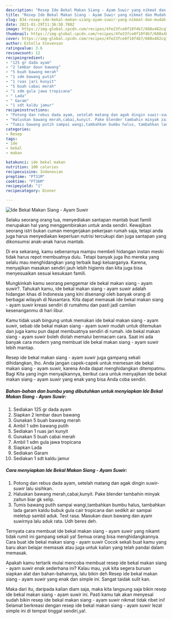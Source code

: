 ```yaml
---
description: "Resep Ide Bekal Makan Siang - Ayam Suwir yang nikmat dan Mudah Dibuat"
title: "Resep Ide Bekal Makan Siang - Ayam Suwir yang nikmat dan Mudah Dibuat"
slug: 834-resep-ide-bekal-makan-siang-ayam-suwir-yang-nikmat-dan-mudah-dibuat
date: 2021-01-29T11:36:50.788Z
image: https://img-global.cpcdn.com/recipes/4fe23fce0f10f4b7/680x482cq70/ide-bekal-makan-siang-ayam-suwir-foto-resep-utama.jpg
thumbnail: https://img-global.cpcdn.com/recipes/4fe23fce0f10f4b7/680x482cq70/ide-bekal-makan-siang-ayam-suwir-foto-resep-utama.jpg
cover: https://img-global.cpcdn.com/recipes/4fe23fce0f10f4b7/680x482cq70/ide-bekal-makan-siang-ayam-suwir-foto-resep-utama.jpg
author: Estella Stevenson
ratingvalue: 3.6
reviewcount: 12
recipeingredient:
- "125 gr dada ayam"
- "2 lembar daun bawang"
- "5 buah bawang merah"
- "1 sdm bawang putih"
- "1 ruas jari kunyit"
- "5 buah cabai merah"
- "1 sdm gula jawa tropicana"
- " Lada"
- " Garam"
- "1 sdt kaldu jamur"
recipeinstructions:
- "Potong dan rebus dada ayam, setelah matang dan agak dingin suwir-suwir lalu sisihkan."
- "Haluskan bawang merah,cabai,kunyit. Pake blender tambahin minyak zaitun biar gk selip."
- "Tumis bawang putih sampai wangi,tambahkan bumbu halus, tambahkan lada garam kaldu bubuk gula cair tropicana dan sedikit air sampai meletup sambil aduk. Test rasa. Masukan daun bawang dan ayam suwirnya lalu aduk rata. Udh beres deh."
categories:
- Resep
tags:
- ide
- bekal
- makan

katakunci: ide bekal makan 
nutrition: 100 calories
recipecuisine: Indonesian
preptime: "PT31M"
cooktime: "PT36M"
recipeyield: "1"
recipecategory: Dinner

---
```



![Ide Bekal Makan Siang - Ayam Suwir](https://img-global.cpcdn.com/recipes/4fe23fce0f10f4b7/680x482cq70/ide-bekal-makan-siang-ayam-suwir-foto-resep-utama.jpg)

Selaku seorang orang tua, menyediakan santapan mantab buat famili merupakan hal yang menggembirakan untuk anda sendiri. Kewajiban seorang istri bukan cuman mengerjakan pekerjaan rumah saja, tetapi anda juga harus menyediakan keperluan nutrisi tercukupi dan juga santapan yang dikonsumsi anak-anak harus mantab.

Di era  sekarang, kamu sebenarnya mampu membeli hidangan instan meski tidak harus repot membuatnya dulu. Tetapi banyak juga lho mereka yang selalu mau menghidangkan yang terbaik bagi keluarganya. Karena, menyajikan masakan sendiri jauh lebih higienis dan kita juga bisa menyesuaikan sesuai kesukaan famili. 



Mungkinkah kamu seorang penggemar ide bekal makan siang - ayam suwir?. Tahukah kamu, ide bekal makan siang - ayam suwir adalah hidangan khas di Indonesia yang kini disenangi oleh banyak orang di berbagai wilayah di Nusantara. Kita dapat memasak ide bekal makan siang - ayam suwir kreasi sendiri di rumahmu dan pasti jadi camilan kesenanganmu di hari libur.

Kamu tidak usah bingung untuk memakan ide bekal makan siang - ayam suwir, sebab ide bekal makan siang - ayam suwir mudah untuk ditemukan dan juga kamu pun dapat membuatnya sendiri di rumah. ide bekal makan siang - ayam suwir boleh diolah memalui bermacam cara. Saat ini ada banyak cara modern yang membuat ide bekal makan siang - ayam suwir lebih mantap.

Resep ide bekal makan siang - ayam suwir juga gampang sekali dihidangkan, lho. Anda jangan capek-capek untuk memesan ide bekal makan siang - ayam suwir, karena Anda dapat menghidangkan ditempatmu. Bagi Kita yang ingin menyajikannya, berikut cara untuk menyajikan ide bekal makan siang - ayam suwir yang enak yang bisa Anda coba sendiri.

<!--inarticleads1-->

##### Bahan-bahan dan bumbu yang dibutuhkan untuk menyiapkan Ide Bekal Makan Siang - Ayam Suwir:

1. Sediakan 125 gr dada ayam
1. Siapkan 2 lembar daun bawang
1. Gunakan 5 buah bawang merah
1. Ambil 1 sdm bawang putih
1. Sediakan 1 ruas jari kunyit
1. Gunakan 5 buah cabai merah
1. Ambil 1 sdm gula jawa tropicana
1. Siapkan  Lada
1. Sediakan  Garam
1. Sediakan 1 sdt kaldu jamur




<!--inarticleads2-->

##### Cara menyiapkan Ide Bekal Makan Siang - Ayam Suwir:

1. Potong dan rebus dada ayam, setelah matang dan agak dingin suwir-suwir lalu sisihkan.
1. Haluskan bawang merah,cabai,kunyit. Pake blender tambahin minyak zaitun biar gk selip.
1. Tumis bawang putih sampai wangi,tambahkan bumbu halus, tambahkan lada garam kaldu bubuk gula cair tropicana dan sedikit air sampai meletup sambil aduk. Test rasa. Masukan daun bawang dan ayam suwirnya lalu aduk rata. Udh beres deh.




Ternyata cara membuat ide bekal makan siang - ayam suwir yang nikamt tidak rumit ini gampang sekali ya! Semua orang bisa menghidangkannya. Cara buat ide bekal makan siang - ayam suwir Cocok sekali buat kamu yang baru akan belajar memasak atau juga untuk kalian yang telah pandai dalam memasak.

Apakah kamu tertarik mulai mencoba membuat resep ide bekal makan siang - ayam suwir enak sederhana ini? Kalau mau, yuk kita segera buruan siapkan alat dan bahan-bahannya, lalu bikin deh Resep ide bekal makan siang - ayam suwir yang enak dan simple ini. Sangat taidak sulit kan. 

Maka dari itu, daripada kalian diam saja, maka kita langsung saja bikin resep ide bekal makan siang - ayam suwir ini. Pasti kamu tak akan menyesal sudah bikin resep ide bekal makan siang - ayam suwir nikmat tidak ribet ini! Selamat berkreasi dengan resep ide bekal makan siang - ayam suwir lezat simple ini di tempat tinggal sendiri,ya!.

